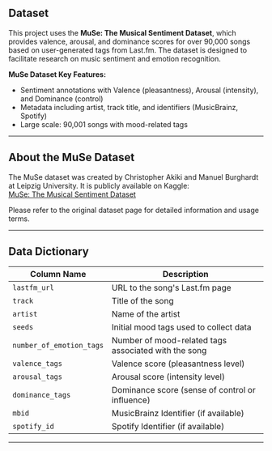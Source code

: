 ## Dataset

This project uses the **MuSe: The Musical Sentiment Dataset**, which provides valence, arousal, and dominance scores for over 90,000 songs based on user-generated tags from Last.fm. The dataset is designed to facilitate research on music sentiment and emotion recognition.

**MuSe Dataset Key Features:**

- Sentiment annotations with Valence (pleasantness), Arousal (intensity), and Dominance (control)  
- Metadata including artist, track title, and identifiers (MusicBrainz, Spotify)  
- Large scale: 90,001 songs with mood-related tags  

---

## About the MuSe Dataset

The MuSe dataset was created by Christopher Akiki and Manuel Burghardt at Leipzig University. It is publicly available on Kaggle:  
[MuSe: The Musical Sentiment Dataset](https://www.kaggle.com/datasets/cakiki/muse-the-musical-sentiment-dataset)

Please refer to the original dataset page for detailed information and usage terms.

---

## Data Dictionary

| Column Name             | Description                                              |
|------------------------|----------------------------------------------------------|
| `lastfm_url`           | URL to the song's Last.fm page                           |
| `track`                | Title of the song                                        |
| `artist`               | Name of the artist                                       |
| `seeds`                | Initial mood tags used to collect data                   |
| `number_of_emotion_tags` | Number of mood-related tags associated with the song     |
| `valence_tags`         | Valence score (pleasantness level)                       |
| `arousal_tags`         | Arousal score (intensity level)                          |
| `dominance_tags`       | Dominance score (sense of control or influence)          |
| `mbid`                 | MusicBrainz Identifier (if available)                    |
| `spotify_id`           | Spotify Identifier (if available)                        |

---
